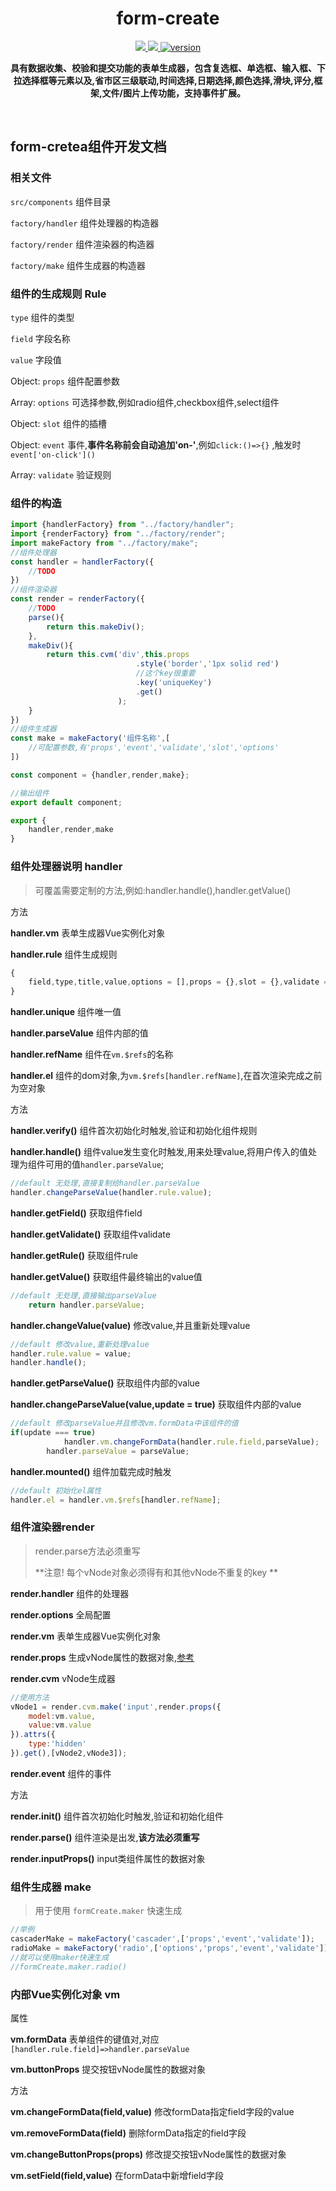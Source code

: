 <h1 align="center">form-create</h1>

<p align="center">
  <a href="https://github.com/xaboy/form-create/blob/master/LICENSE">
    <img src="https://img.shields.io/badge/License-MIT-yellow.svg" />
  </a>
  <a href="https://github.com/xaboy">
    <img src="https://img.shields.io/badge/Author-xaboy-blue.svg" />
  </a>
  <a href="https://www.npmjs.com/package/form-create">
    <img src="https://badge.fury.io/js/form-create.svg" alt="version" />
  </a>
</p>

<p align="center">
  <b>具有数据收集、校验和提交功能的表单生成器，包含复选框、单选框、输入框、下拉选择框等元素以及,省市区三级联动,时间选择,日期选择,颜色选择,滑块,评分,框架,文件/图片上传功能，支持事件扩展。</b>
</p>
<br />

## form-cretea组件开发文档

### 相关文件

`src/components` 组件目录

`factory/handler`  组件处理器的构造器

`factory/render`  组件渲染器的构造器

`factory/make`  组件生成器的构造器



### 组件的生成规则 Rule

`type` 组件的类型

`field` 字段名称

`value` 字段值

Object: `props` 组件配置参数

Array: `options` 可选择参数,例如radio组件,checkbox组件,select组件

Object: `slot` 组件的插槽

Object: `event` 事件,**事件名称前会自动追加'on-'**,例如`click:()=>{}` ,触发时 `event['on-click']()`

Array: `validate` 验证规则



### 组件的构造

```javascript
import {handlerFactory} from "../factory/handler";
import {renderFactory} from "../factory/render";
import makeFactory from "../factory/make";
//组件处理器
const handler = handlerFactory({
    //TODO 
})
//组件渲染器
const render = renderFactory({
    //TODO
    parse(){
      	return this.makeDiv();
    },
  	makeDiv(){
        return this.cvm('div',this.props
                            .style('border','1px solid red')
                            //这个key很重要
                            .key('uniqueKey')
                            .get()
                        );
    }
})
//组件生成器
const make = makeFactory('组件名称',[
    //可配置参数,有'props','event','validate','slot','options'
])

const component = {handler,render,make};

//输出组件
export default component;

export {
    handler,render,make
}

```



### 组件处理器说明 handler

>   可覆盖需要定制的方法,例如:handler.handle(),handler.getValue()

方法

**handler.vm** 表单生成器Vue实例化对象

**handler.rule** 组件生成规则

```javascript
{
    field,type,title,value,options = [],props = {},slot = {},validate = [],event = {}
}
```

**handler.unique** 组件唯一值

**handler.parseValue** 组件内部的值

**handler.refName** 组件在`vm.$refs`的名称

**handler.el** 组件的dom对象,为`vm.$refs[handler.refName]`,在首次渲染完成之前为空对象

方法

**handler.verify()** 组件首次初始化时触发,验证和初始化组件规则

**handler.handle()** 组件value发生变化时触发,用来处理value,将用户传入的值处理为组件可用的值`handler.parseValue`;

```javascript
//default 无处理,直接复制给handler.parseValue
handler.changeParseValue(handler.rule.value);
```

**handler.getField()** 获取组件field

**handler.getValidate()** 获取组件validate

**handler.getRule()**  获取组件rule

**handler.getValue()**  获取组件最终输出的value值
```javascript
//default 无处理,直接输出parseValue
    return handler.parseValue;
```

**handler.changeValue(value)**  修改value,并且重新处理value

```javascript
//default 修改value,重新处理value
handler.rule.value = value;
handler.handle();
```

**handler.getParseValue()**  获取组件内部的value

**handler.changeParseValue(value,update = true)**  获取组件内部的value

```javascript
//default 修改parseValue并且修改vm.formData中该组件的值
if(update === true)
            handler.vm.changeFormData(handler.rule.field,parseValue);
        handler.parseValue = parseValue;
```

**handler.mounted()**  组件加载完成时触发

```javascript
//default 初始化el属性
handler.el = handler.vm.$refs[handler.refName];
```



### 组件渲染器render

>   render.parse方法必须重写
>
>   **注意! 每个vNode对象必须得有和其他vNode不重复的key **



**render.handler** 组件的处理器

**render.options**  全局配置

**render.vm** 表单生成器Vue实例化对象

**render.props**  生成vNode属性的数据对象,[参考](https://cn.vuejs.org/v2/guide/render-function.html#深入-data-对象)

**render.cvm** vNode生成器

```javascript
//使用方法
vNode1 = render.cvm.make('input',render.props({
    model:vm.value,
  	value:vm.value
}).attrs({
    type:'hidden'
}).get(),[vNode2,vNode3]);
```

**render.event** 组件的事件

方法

**render.init()**  组件首次初始化时触发,验证和初始化组件

**render.parse()** 组件渲染是出发,**该方法必须重写**

**render.inputProps()** input类组件属性的数据对象




### 组件生成器 make

>   用于使用 `formCreate.maker` 快速生成

```javascript
//举例
cascaderMake = makeFactory('cascader',['props','event','validate']);
radioMake = makeFactory('radio',['options','props','event','validate']);
//就可以使用maker快速生成
//formCreate.maker.radio()
```



### 内部Vue实例化对象 vm

属性

**vm.formData** 表单组件的键值对,对应`[handler.rule.field]=>handler.parseValue`

**vm.buttonProps** 提交按钮vNode属性的数据对象

方法

**vm.changeFormData(field,value)**  修改formData指定field字段的value

**vm.removeFormData(field)** 删除formData指定的field字段

**vm.changeButtonProps(props)** 修改提交按钮vNode属性的数据对象

**vm.setField(field,value)** 在formData中新增field字段
